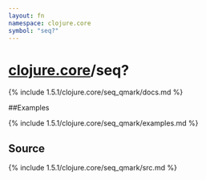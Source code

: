 ```yaml
---
layout: fn
namespace: clojure.core
symbol: "seq?"
---
```


# [clojure.core](../)/seq?

{% include 1.5.1/clojure.core/seq_qmark/docs.md %}

##Examples

{% include 1.5.1/clojure.core/seq_qmark/examples.md %}
## Source
{% include 1.5.1/clojure.core/seq_qmark/src.md %}

